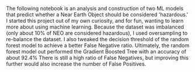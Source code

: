 The following notebook is an analysis and construction of two ML models that predict whether a Near Earth Object should be considered 'hazardous.' I started this project out of my own curiosity, and for fun, wanting to learn more about using machine learning. Because the dataset was imbalanced (only about 10% of NEO are considered hazardous), I used oversampling to re-balance the dataset. I also tweaked the decision threshold of the random forest model to achieve a better False Negative ratio. Ultimately, the random forest model out performed the Gradient Boosted Tree with an accuracy of about 92.4% There is still a high ratio of False Negatives, but improving this further would also increase the number of False Positives. 